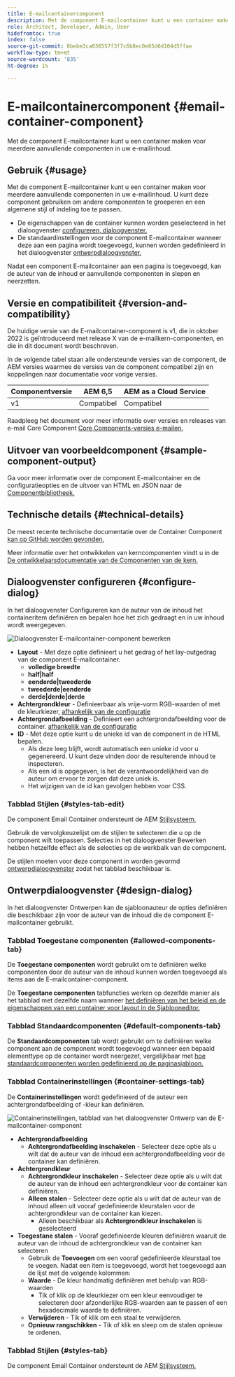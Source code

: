 ```yaml
---
title: E-mailcontainercomponent
description: Met de component E-mailcontainer kunt u een container maken voor meerdere aanvullende componenten in uw e-mailinhoud.
role: Architect, Developer, Admin, User
hidefromtoc: true
index: false
source-git-commit: 8bebe3ca036557f3f7c6b8ec0e65d6d104d5ffae
workflow-type: tm+mt
source-wordcount: '835'
ht-degree: 1%

---
```



# E-mailcontainercomponent {#email-container-component}

Met de component E-mailcontainer kunt u een container maken voor meerdere aanvullende componenten in uw e-mailinhoud.

## Gebruik {#usage}

Met de component E-mailcontainer kunt u een container maken voor meerdere aanvullende componenten in uw e-mailinhoud. U kunt deze component gebruiken om andere componenten te groeperen en een algemene stijl of indeling toe te passen.

* De eigenschappen van de container kunnen worden geselecteerd in het dialoogvenster [configureren, dialoogvenster.](#configure-dialog)
* De standaardinstellingen voor de component E-mailcontainer wanneer deze aan een pagina wordt toegevoegd, kunnen worden gedefinieerd in het dialoogvenster [ontwerpdialoogvenster.](#design-dialog)

Nadat een component E-mailcontainer aan een pagina is toegevoegd, kan de auteur van de inhoud er aanvullende componenten in slepen en neerzetten.

## Versie en compatibiliteit {#version-and-compatibility}

De huidige versie van de E-mailcontainer-component is v1, die in oktober 2022 is geïntroduceerd met release X van de e-mailkern-componenten, en die in dit document wordt beschreven.

In de volgende tabel staan alle ondersteunde versies van de component, de AEM versies waarmee de versies van de component compatibel zijn en koppelingen naar documentatie voor vorige versies.

| Componentversie | AEM 6,5 | AEM as a Cloud Service |
|---|---|---|
| v1 | Compatibel | Compatibel |

Raadpleeg het document voor meer informatie over versies en releases van e-mail Core Component [Core Components-versies e-mailen.](/help/email/versions.md)

## Uitvoer van voorbeeldcomponent {#sample-component-output}

Ga voor meer informatie over de component E-mailcontainer en de configuratieopties en de uitvoer van HTML en JSON naar de [Componentbibliotheek.](https://adobe.com/go/aem_cmp_library_email_container)

## Technische details {#technical-details}

De meest recente technische documentatie over de Container Component [kan op GitHub worden gevonden.](https://adobe.com/go/aem_cmp_tech_email_container_v1)

Meer informatie over het ontwikkelen van kerncomponenten vindt u in de [De ontwikkelaarsdocumentatie van de Componenten van de kern.](/help/developing/overview.md)

## Dialoogvenster configureren {#configure-dialog}

In het dialoogvenster Configureren kan de auteur van de inhoud het containeritem definiëren en bepalen hoe het zich gedraagt en in uw inhoud wordt weergegeven.

![Dialoogvenster E-mailcontainer-component bewerken](/help/email/assets/email-container-configure.png)

* **Layout** - Met deze optie definieert u het gedrag of het lay-outgedrag van de component E-mailcontainer.
   * **volledige breedte**
   * **half|half**
   * **eenderde|tweederde**
   * **tweederde|eenderde**
   * **derde|derde|derde**
* **Achtergrondkleur** - Definieerbaar als vrije-vorm RGB-waarden of met de kleurkiezer, [afhankelijk van de configuratie](#container-settings-tab)
* **Achtergrondafbeelding** - Definieert een achtergrondafbeelding voor de container. [afhankelijk van de configuratie](#container-settings-tab)
* **ID** - Met deze optie kunt u de unieke id van de component in de HTML bepalen.
   * Als deze leeg blijft, wordt automatisch een unieke id voor u gegenereerd. U kunt deze vinden door de resulterende inhoud te inspecteren.
   * Als een id is opgegeven, is het de verantwoordelijkheid van de auteur om ervoor te zorgen dat deze uniek is.
   * Het wijzigen van de id kan gevolgen hebben voor CSS.

### Tabblad Stijlen {#styles-tab-edit}

De component Email Container ondersteunt de AEM [Stijlsysteem.](/help/get-started/authoring.md#component-styling)

Gebruik de vervolgkeuzelijst om de stijlen te selecteren die u op de component wilt toepassen. Selecties in het dialoogvenster Bewerken hebben hetzelfde effect als de selecties op de werkbalk van de component.

De stijlen moeten voor deze component in worden gevormd [ontwerpdialoogvenster](#design-dialog) zodat het tabblad beschikbaar is.

## Ontwerpdialoogvenster {#design-dialog}

In het dialoogvenster Ontwerpen kan de sjabloonauteur de opties definiëren die beschikbaar zijn voor de auteur van de inhoud die de component E-mailcontainer gebruikt.

### Tabblad Toegestane componenten {#allowed-components-tab}

De **Toegestane componenten** wordt gebruikt om te definiëren welke componenten door de auteur van de inhoud kunnen worden toegevoegd als items aan de E-mailcontainer-component.

De **Toegestane componenten** tabfuncties werken op dezelfde manier als het tabblad met dezelfde naam wanneer [het definiëren van het beleid en de eigenschappen van een container voor layout in de Sjablooneditor.](https://experienceleague.adobe.com/docs/experience-manager-cloud-service/sites/authoring/features/templates.html)

### Tabblad Standaardcomponenten {#default-components-tab}

De **Standaardcomponenten** tab wordt gebruikt om te definiëren welke component aan de component wordt toegevoegd wanneer een bepaald elementtype op de container wordt neergezet, vergelijkbaar met [hoe standaardcomponenten worden gedefinieerd op de paginasjabloon.](https://experienceleague.adobe.com/docs/experience-manager-cloud-service/sites/authoring/features/templates.html)

### Tabblad Containerinstellingen {#container-settings-tab}

De **Containerinstellingen** wordt gedefinieerd of de auteur een achtergrondafbeelding of -kleur kan definiëren.

![Containerinstellingen, tabblad van het dialoogvenster Ontwerp van de E-mailcontainer-component](/help/email/assets/email-container-design-container-settings.png)

* **Achtergrondafbeelding**
   * **Achtergrondafbeelding inschakelen** - Selecteer deze optie als u wilt dat de auteur van de inhoud een achtergrondafbeelding voor de container kan definiëren.
* **Achtergrondkleur**
   * **Achtergrondkleur inschakelen** - Selecteer deze optie als u wilt dat de auteur van de inhoud een achtergrondkleur voor de container kan definiëren.
   * **Alleen stalen** - Selecteer deze optie als u wilt dat de auteur van de inhoud alleen uit vooraf gedefinieerde kleurstalen voor de achtergrondkleur van de container kan kiezen.
      * Alleen beschikbaar als **Achtergrondkleur inschakelen** is geselecteerd
* **Toegestane stalen** - Vooraf gedefinieerde kleuren definiëren waaruit de auteur van de inhoud de achtergrondkleur van de container kan selecteren
   * Gebruik de **Toevoegen** om een vooraf gedefinieerde kleurstaal toe te voegen. Nadat een item is toegevoegd, wordt het toegevoegd aan de lijst met de volgende kolommen:
   * **Waarde** - De kleur handmatig definiëren met behulp van RGB-waarden
      * Tik of klik op de kleurkiezer om een kleur eenvoudiger te selecteren door afzonderlijke RGB-waarden aan te passen of een hexadecimale waarde te definiëren.
   * **Verwijderen** - Tik of klik om een staal te verwijderen.
   * **Opnieuw rangschikken** - Tik of klik en sleep om de stalen opnieuw te ordenen.

### Tabblad Stijlen {#styles-tab}

De component Email Container ondersteunt de AEM [Stijlsysteem.](/help/get-started/authoring.md#component-styling)